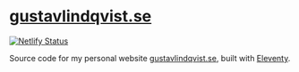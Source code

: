 # [gustavlindqvist.se](https://gustavlindqvist.se)
[![Netlify Status](https://api.netlify.com/api/v1/badges/fa7d9bbb-3148-439a-8d0a-e2422d4d2eca/deploy-status)](https://app.netlify.com/sites/gustavlindqvist/deploys)

Source code for my personal website [gustavlindqvist.se](https://gustavlindqvist.se), built with [Eleventy](https://www.11ty.io).

